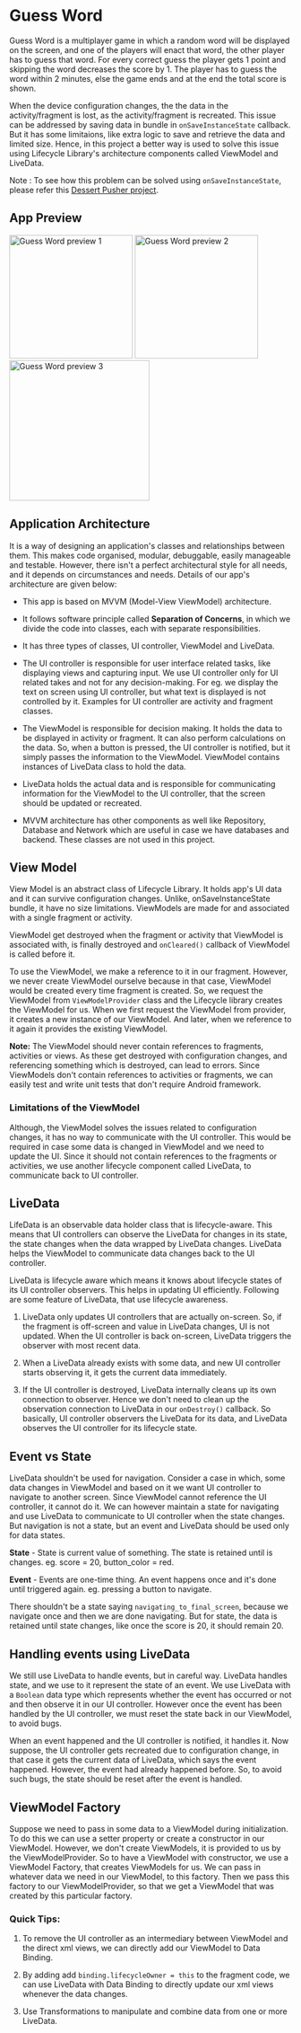 # Guess Word #
Guess Word is a multiplayer game in which a random word will be displayed 
on the screen, and one of the players will enact that word, the other player has to guess that word. For every correct guess the player gets 1 point and skipping the word decreases the score by 1. The player has to guess the word within 2 minutes, else the game ends and at the end the total score is shown.

When the device configuration changes, the the data in the activity/fragment is lost, as the activity/fragment is recreated. This issue can be addressed by saving data in bundle in `onSaveInstanceState` callback. But it has some limitaions, like extra logic to save and retrieve the data and limited size. Hence, in this project a better way is used to solve this issue using Lifecycle Library's architecture components called ViewModel and LiveData.

Note : To see how this problem can be solved using `onSaveInstanceState`, please refer this [Dessert Pusher project](https://github.com/pawanharariya/Dessert-Pusher).

## App Preview ##
<img alt="Guess Word preview 1" src="https://github.com/pawanharariya/Guess-Word/assets/43620548/e44bb7c3-2632-47c8-b378-10f025b37642" width="220" >
<img alt="Guess Word preview 2" src="https://github.com/pawanharariya/Guess-Word/assets/43620548/d71a20ce-ac60-44c5-abbc-249fa6aaa6d1)" width="220">
<img alt="Guess Word preview 3" src="https://github.com/pawanharariya/Guess-Word/assets/43620548/71a0133c-bc5b-4a99-b243-089e1e7b4402" height="250">

## Application Architecture ##
It is a way of designing an application's classes and relationships between them. This makes code organised, modular, debuggable, easily manageable and testable. However, there isn't a perfect architectural style for all needs, and it depends on circumstances and needs. Details of our app's architecture are given below:

* This app is based on MVVM (Model-View ViewModel) architecture. 

* It follows software principle called **Separation of Concerns**, in which we divide the code into classes, each with separate responsibilities.

* It has three types of classes, UI controller, ViewModel and LiveData.

* The UI controller is responsible for user interface related tasks, like displaying views and capturing input. We use UI controller only for UI related takes and not for any decision-making. For eg. we display the text on screen using UI controller, but what text is displayed is not controlled by it. Examples for UI controller are activity and fragment classes.

* The ViewModel is responsible for decision making. It holds the data to be displayed in activity or fragment. It can also perform calculations on the data. So, when a button is pressed, the UI controller is notified, but it simply passes the information to the ViewModel. ViewModel contains instances of LiveData class to hold the data. 

* LiveData holds the actual data and is responsible for communicating information for the ViewModel to the UI controller, that the screen should be updated or recreated.

* MVVM architecture has other components as well like Repository, Database and Network which are useful in case we have databases and backend. These classes are not used in this project.

## View Model ##
View Model is an abstract class of Lifecycle Library. It holds app's UI data and it can survive configuration changes. Unlike, onSaveInstanceState bundle, it have no size limitations. ViewModels are made for and associated with a single fragment or activity.
 
ViewModel get destroyed when the fragment or activity that ViewModel is associated with, is finally destroyed and `onCleared()` callback of ViewModel is called before it.

To use the ViewModel, we make a reference to it in our fragment. However, we never create ViewModel ourselve because in that case, ViewModel would be created every time fragment is created. So, we request the ViewModel from `ViewModelProvider` class and the Lifecycle library creates the ViewModel for us. When we first request the ViewModel from provider, it creates a new instance of our ViewModel. And later, when we reference to it again it provides the existing ViewModel.

**Note:** The ViewModel should never contain references to fragments, activities or views. As these get destroyed with configuration changes, and referencing something which is destroyed, can lead to errors. Since ViewModels don't contain references to activities or fragments, we can easily test and write unit tests that don't require Android framework.

### Limitations of the ViewModel ###
Although, the ViewModel solves the issues related to configuration changes, it has no way to communicate with the UI controller. This would be required in case some data is changed in ViewModel and we need to update the UI. Since it should not contain references to the fragments or activities, we use another lifecycle component called LiveData, to communicate back to UI controller.

## LiveData ##
LifeData is an observable data holder class that is lifecycle-aware. This means that UI controllers can observe the LiveData for changes in its state, the state changes when the data wrapped by LiveData changes. LiveData helps the ViewModel to communicate data changes back to the UI controller. 

LiveData is lifecycle aware which means it knows about lifecycle states of its UI controller observers. This helps in updating UI efficiently. Following are some feature of LiveData, that use lifecycle awareness.

1. LiveData only updates UI controllers that are actually on-screen. So, if the fragment is off-screen and value in LiveData changes, UI is not updated. When the UI controller is back on-screen, LiveData triggers the observer with most recent data. 

2. When a LiveData already exists with some data, and new UI controller starts observing it, it gets the current data immediately.

3. If the UI controller is destroyed, LiveData internally cleans up its own connection to observer. Hence we don't need to clean up the observation connection to LiveData in our `onDestroy()` callback. So basically, UI controller observers the LiveData for its data, and LiveData observes the UI controller for its lifecycle state.

## Event vs State ##
LiveData shouldn't be used for navigation. Consider a case in which, some data changes in ViewModel and based on it we want UI controller to navigate to another screen. Since ViewModel cannot reference the UI controller, it cannot do it. We can however maintain a state for navigating and use LiveData to communicate to UI controller when the state changes. But navigation is not a state, but an event and LiveData should be used only for data states.

**State** - State is current value of something. The state is retained until is changes. eg. score = 20, button_color = red.

**Event** - Events are one-time thing. An event happens once and it's done until triggered again. eg. pressing a button to navigate. 

There shouldn't be a state saying `navigating_to_final_screen`, because we navigate once and then we are done navigating. But for state, the data is retained until state changes, like once the score is 20, it should remain 20.

## Handling events using LiveData ## 
We still use LiveData to handle events, but in careful way. LiveData handles state, and we use to it represent the state of an event. We use LiveData with a `Boolean` data type which represents whether the event has occurred or not and then observe it in our UI controller. However once the event has been handled by the UI controller, we must reset the state back in our ViewModel, to avoid bugs.

When an event happened and the UI controller is notified, it handles it. Now suppose, the UI controller gets recreated due to configuration change, in that case it gets the current data of LiveData, which says the event happened. However, the event had already happened before. So, to avoid such bugs, the state should be reset after the event is handled.

## ViewModel Factory ##
Suppose we need to pass in some data to a ViewModel during initialization. To do this we can use a setter property or create a constructor in our ViewModel. However, we don't create ViewModels, it is provided to us by the ViewModelProvider. So to have a ViewModel with constructor, we use a ViewModel Factory, that creates ViewModels for us. We can pass in whatever data we need in our ViewModel, to this factory. Then we pass this factory to our ViewModelProvider, so that we get a ViewModel that was created by this particular factory.

### Quick Tips: ###
1. To remove the UI controller as an intermediary between ViewModel and the direct xml views, we can directly add our ViewModel to Data Binding.

2. By adding add `binding.lifecycleOwner = this` to the fragment code, we can use LiveData with Data Binding to directly update our xml views whenever the data changes. 

3. Use Transformations to manipulate and combine data from one or more LiveData.
